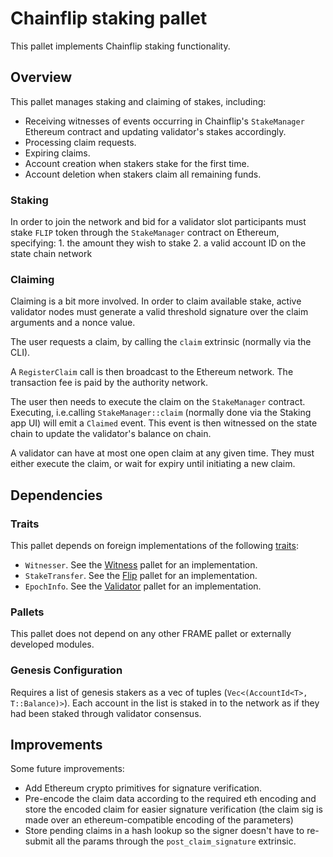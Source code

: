 # Chainflip staking pallet

This pallet implements Chainflip staking functionality.

## Overview

This pallet manages staking and claiming of stakes, including:

- Receiving witnesses of events occurring in Chainflip's `StakeManager` Ethereum contract and updating validator's stakes accordingly.
- Processing claim requests.
- Expiring claims.
- Account creation when stakers stake for the first time.
- Account deletion when stakers claim all remaining funds.

### Staking

In order to join the network and bid for a validator slot participants must stake `FLIP` token through the `StakeManager` contract on Ethereum, specifying:
    1. the amount they wish to stake
    2. a valid account ID on the state chain network

### Claiming

Claiming is a bit more involved. In order to claim available stake, active validator nodes must generate a valid threshold signature over the claim arguments and a nonce value.

The user requests a claim, by calling the `claim` extrinsic (normally via the CLI).

A `RegisterClaim` call is then broadcast to the Ethereum network. The transaction fee is paid by the authority network.

The user then needs to execute the claim on the `StakeManager` contract. Executing, i.e.calling `StakeManager::claim` (normally done via the Staking app UI) will emit a `Claimed` event. This event is then witnessed on the state chain to update the validator's balance on chain.

A validator can have at most one open claim at any given time. They must either execute the claim, or wait for expiry until initiating a new claim.

## Dependencies

### Traits

This pallet depends on foreign implementations of the following [traits](../../traits):

- `Witnesser`. See the [Witness](../cf-witnesser) pallet for an implementation.
- `StakeTransfer`. See the [Flip](../cf-flip) pallet for an implementation.
- `EpochInfo`. See the [Validator](../cf-validator) pallet for an implementation.

### Pallets

This pallet does not depend on any other FRAME pallet or externally developed modules.

### Genesis Configuration

Requires a list of genesis stakers as a vec of tuples (`Vec<(AccountId<T>, T::Balance)>`). Each account in the list is staked in to the network
as if they had been staked through validator consensus.

## Improvements

Some future improvements:

- Add Ethereum crypto primitives for signature verification.
- Pre-encode the claim data according to the required eth encoding and store the encoded claim for easier signature verification (the claim sig is made over an ethereum-compatible encoding of the parameters)
- Store pending claims in a hash lookup so the signer doesn't have to re-submit all the params through the `post_claim_signature` extrinsic.
